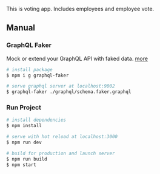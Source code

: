 This is voting app. Includes employees and employee vote.

## Manual

### GraphQL Faker

Mock or extend your GraphQL API with faked data. [more](https://github.com/APIs-guru/graphql-faker)

```bash
# install package
$ npm i g graphql-faker

# serve graphql server at localhost:9002
$ graphql-faker ./graphql/schema.faker.graphql

```

### Run Project

```bash
# install dependencies
$ npm install

# serve with hot reload at localhost:3000
$ npm run dev

# build for production and launch server
$ npm run build
$ npm start

```
